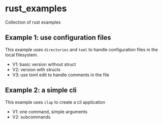 # rust_examples
Collection of rust examples
## Example 1: use configuration files 
This example uses `directories` and `toml` to handle configuration
files in the local filesystem.
  - V1: basic version without struct
  - V2: version with structs
  - V3: use toml edit to handle comments in the file
## Example 2: a simple cli
This example uses `clap` to create a cli application
  - V1: one command, simple arguments
  - V2: subcommands

